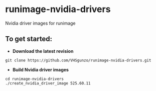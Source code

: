# runimage-nvidia-drivers
Nvidia driver images for runimage
## To get started:
* **Download the latest revision**
```
git clone https://github.com/VHSgunzo/runimage-nvidia-drivers.git
```
* **Build Nvidia driver images**
```
cd runimage-nvidia-drivers
./create_nvidia_driver_image 525.60.11
```
